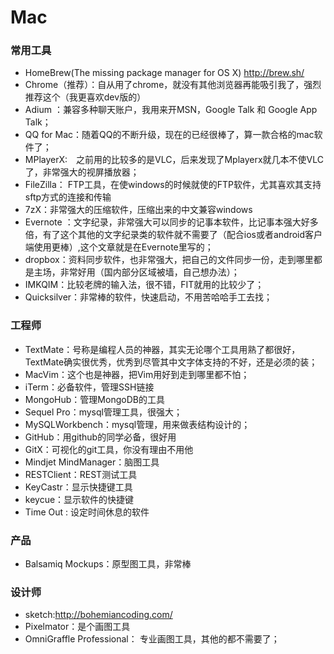Mac
=======

### 常用工具

- HomeBrew(The missing package manager for OS X) http://brew.sh/
- Chrome（推荐）：自从用了chrome，就没有其他浏览器再能吸引我了，强烈推荐这个（我更喜欢dev版的）
- Adium ：兼容多种聊天账户，我用来开MSN，Google Talk 和 Google App Talk；
- QQ for Mac：随着QQ的不断升级，现在的已经很棒了，算一款合格的mac软件了；
- MPlayerX:　之前用的比较多的是VLC，后来发现了Mplayerx就几本不使VLC了，非常强大的视屏播放器；
- FileZilla： FTP工具，在使windows的时候就使的FTP软件，尤其喜欢其支持sftp方式的连接和传输
- 7zX：非常强大的压缩软件，压缩出来的中文兼容windows
- Evernote ：文字纪录，非常强大可以同步的记事本软件，比记事本强大好多倍，有了这个其他的文字纪录类的软件就不需要了（配合ios或者android客户端使用更棒）,这个文章就是在Evernote里写的；
- dropbox：资料同步软件，也非常强大，把自己的文件同步一份，走到哪里都是主场，非常好用（国内部分区域被墙，自己想办法）；
- IMKQIM：比较老牌的输入法，很不错，FIT就用的比较少了；
- Quicksilver：非常棒的软件，快速启动，不用苦哈哈手工去找；


### 工程师

- TextMate：号称是编程人员的神器，其实无论哪个工具用熟了都很好，TextMate确实很优秀，优秀到尽管其中文字体支持的不好，还是必须的装；
- MacVim：这个也是神器，把Vim用好到走到哪里都不怕；
- iTerm：必备软件，管理SSH链接
- MongoHub：管理MongoDB的工具
- Sequel Pro：mysql管理工具，很强大；
- MySQLWorkbench：mysql管理，用来做表结构设计的；
- GitHub：用github的同学必备，很好用
- GitX：可视化的git工具，你没有理由不用他
- Mindjet MindManager：脑图工具
- RESTClient：REST测试工具
- KeyCastr：显示快捷键工具
- keycue：显示软件的快捷键
- Time Out : 设定时间休息的软件


### 产品

- Balsamiq Mockups：原型图工具，非常棒


### 设计师

- sketch:http://bohemiancoding.com/
- Pixelmator：是个画图工具
- OmniGraffle Professional： 专业画图工具，其他的都不需要了；



